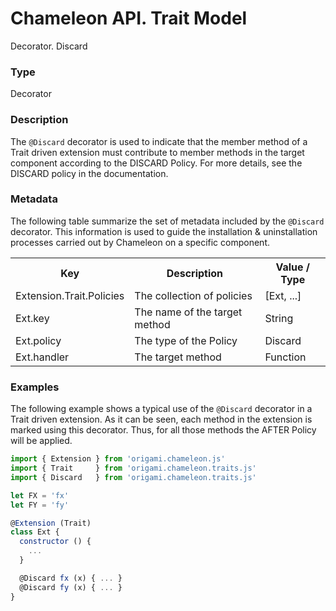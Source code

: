 # Chameleon API. Trait Model

<p class="lead">Decorator. Discard</p>

### Type

Decorator

### Description

The `@Discard` decorator is used to indicate that the member method of a Trait driven extension must contribute to member methods in the target component according to the DISCARD Policy. For more details, see the DISCARD policy in the documentation.

### Metadata

The following table summarize the set of metadata included by the `@Discard` decorator. This information is used to guide the installation & uninstallation processes carried out by Chameleon on a specific component.

<table>
  <tr>
    <th>Key</th>
    <th>Description</th>
    <th>Value / Type</th>
  </tr>
  <tr>
    <td>Extension.Trait.Policies</td>
    <td>The collection of policies</td>
    <td>[Ext, ...]</td>
  </tr>
  <tr>
    <td>Ext.key</td>
    <td>The name of the target method</td>
    <td>String</td>
  </tr>
  <tr>
    <td>Ext.policy</td>
    <td>The type of the Policy</td>
    <td>Discard</td>
  </tr>
  <tr>
    <td>Ext.handler</td>
    <td>The target method</td>
    <td>Function</td>
  </tr>
</table>

### Examples

The following example shows a typical use of the `@Discard` decorator in a Trait driven extension. As it can be seen, each method in the extension is marked using this decorator. Thus, for all those methods the AFTER Policy will be applied.

```Javascript
import { Extension } from 'origami.chameleon.js'
import { Trait     } from 'origami.chameleon.traits.js'
import { Discard   } from 'origami.chameleon.traits.js'

let FX = 'fx'
let FY = 'fy'

@Extension (Trait)
class Ext {
  constructor () {
    ...
  }

  @Discard fx (x) { ... }
  @Discard fy (x) { ... }
}
```
